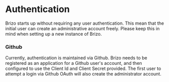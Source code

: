 # Authentication

Brizo starts up without requiring any user authentication. This mean that the initial user can create an administrative account freely. Please keep this in mind when setting up a new instance of Brizo.

### Github

Currently, authentication is maintained via Github. Brizo needs to be registered as an application for a Github user's account, and then configured to use the Client Id and Client Secret provided. The first user to attempt a login via Github OAuth will also create the administrator account.
